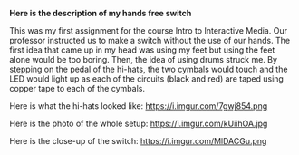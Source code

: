 **Here is the description of my hands free switch**

This was my first assignment for the course Intro to Interactive Media. 
Our professor instructed us to make a switch without the use of our hands. 
The first idea that came up in my head was using my feet but using the feet alone would be too boring. 
Then, the idea of using drums struck me. By stepping on the pedal of the hi-hats, 
the two cymbals would touch and the LED would light up as each of the circuits (black and red) 
are taped using copper tape to each of the cymbals. 

Here is what the hi-hats looked like: https://i.imgur.com/7gwj854.png 

Here is the photo of the whole setup: https://i.imgur.com/kUiihOA.jpg

Here is the close-up of the switch: https://i.imgur.com/MlDACGu.png
